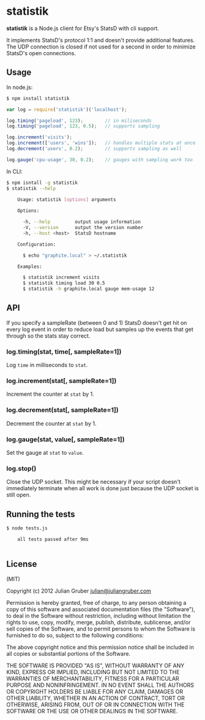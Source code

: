 statistik
=========

__statistik__ is a Node.js client for Etsy's StatsD with cli support.

It implements StatsD's protocol 1:1 and doesn't provide additional features.
The UDP connection is closed if not used for a second in order to minimize StatsD's open connections.

Usage
-----

In node.js:

```bash
$ npm install statistik
```

```javascript
var log = require('statistik')('localhost');

log.timing('pageload', 123);        // in miliseconds
log.timing('pageload', 123, 0.5);   // supports sampling

log.increment('visits');
log.increment(['users', 'wins']);   // handles multiple stats at once
log.decrement('users', 0.2);        // supports sampling as well

log.gauge('cpu-usage', 30, 0.2);    // gauges with sampling work too
```

In CLI:

```bash
$ npm isntall -g statistik
$ statistik --help
  
    Usage: statistik [options] arguments

    Options:

      -h, --help         output usage information
      -V, --version      output the version number
      -h, --host <host>  StatsD hostname

    Configuration:

      $ echo "graphite.local" > ~/.statistik

    Examples:

      $ statistik increment visits
      $ statistik timing load 30 0.5
      $ statistik -h graphite.local gauge mem-usage 12

```

API
---

If you specify a sampleRate (between 0 and 1) StatsD doesn't get hit on every
log event in order to reduce load but samples up the events that get through so the stats stay correct.

### log.timing(stat, time[, sampleRate=1])
Log `time` in milliseconds to `stat`.

### log.increment(stat[, sampleRate=1])
Increment the counter at `stat` by 1.

### log.decrement(stat[, sampleRate=1])
Decrement the counter at `stat` by 1.

### log.gauge(stat, value[, sampleRate=1])
Set the gauge at `stat` to `value`.

### log.stop()
Close the UDP socket. This might be necessary if your script doesn't immediately terminate when all work is done just because the UDP socket is still open.

Running the tests
-----------------

```bash
$ node tests.js

    all tests passed after 9ms
    
```

License
-------
(MIT)

Copyright (c) 2012 Julian Gruber <julian@juliangruber.com>

Permission is hereby granted, free of charge, to any person obtaining a copy of this software and associated documentation files (the "Software"), to deal in the Software without restriction, including without limitation the rights to use, copy, modify, merge, publish, distribute, sublicense, and/or sell copies of the Software, and to permit persons to whom the Software is furnished to do so, subject to the following conditions:

The above copyright notice and this permission notice shall be included in all copies or substantial portions of the Software.

THE SOFTWARE IS PROVIDED "AS IS", WITHOUT WARRANTY OF ANY KIND, EXPRESS OR IMPLIED, INCLUDING BUT NOT LIMITED TO THE WARRANTIES OF MERCHANTABILITY, FITNESS FOR A PARTICULAR PURPOSE AND NONINFRINGEMENT. IN NO EVENT SHALL THE AUTHORS OR COPYRIGHT HOLDERS BE LIABLE FOR ANY CLAIM, DAMAGES OR OTHER LIABILITY, WHETHER IN AN ACTION OF CONTRACT, TORT OR OTHERWISE, ARISING FROM, OUT OF OR IN CONNECTION WITH THE SOFTWARE OR THE USE OR OTHER DEALINGS IN THE SOFTWARE.